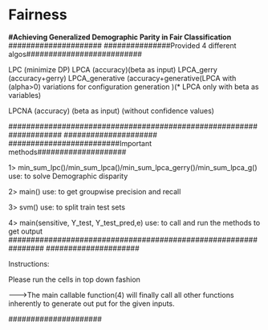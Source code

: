 # Fairness
**#Achieving Generalized Demographic Parity in Fair Classification**
#####################
###############Provided 4 different algos##########################

LPC  (minimize DP)
LPCA (accuracy)(beta as input)
LPCA_gerry (accuracy+gerry)
LPCA_generative (accuracy+generative(LPCA with (alpha>0) variations for configuration generation )(* LPCA only with beta as variables)

LPCNA (accuracy) (beta as input) (without confidence values)

####################################################################
#####################
#########################Important methods####################

1> min_sum_lpc()/min_sum_lpca()/min_sum_lpca_gerry()/min_sum_lpca_g()
use: to solve Demographic disparity

2> main()
use: to get groupwise precision and recall 

3> svm()
use: to split train test sets

4> main(sensitive, Y_test, Y_test_pred,e)
use: to call and run the methods to get output
################################################################
#####################

Instructions:

Please run the cells in top down fashion

--->The main callable function(4) will finally call all other functions inherently to generate out put for the given inputs.   

#####################
